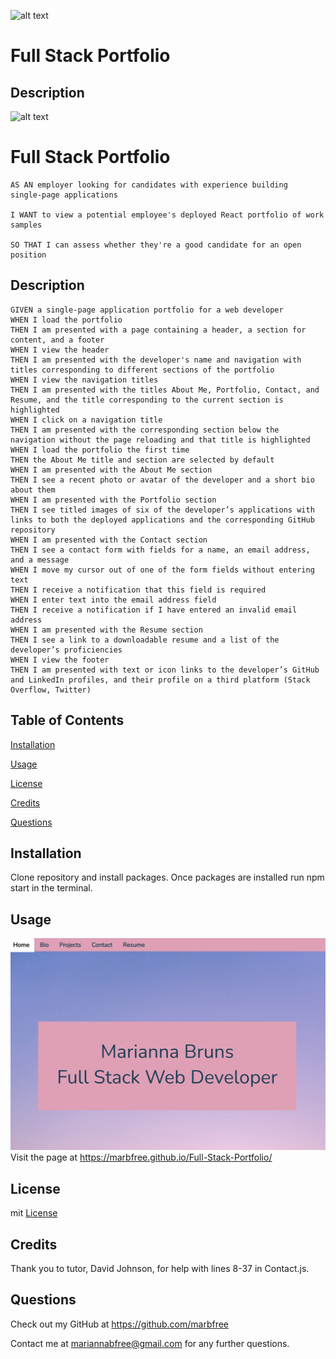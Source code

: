 
  ![alt text](https://img.shields.io/badge/license-mit-blue)
# Full Stack Portfolio 
## Description 
  
  ![alt text](https://img.shields.io/badge/license-mit-blue)
# Full Stack Portfolio 
  ```
  AS AN employer looking for candidates with experience building          single-page applications
  
  I WANT to view a potential employee's deployed React portfolio of work samples

  SO THAT I can assess whether they're a good candidate for an open position
```
## Description 
  ```
  GIVEN a single-page application portfolio for a web developer
WHEN I load the portfolio
THEN I am presented with a page containing a header, a section for content, and a footer
WHEN I view the header
THEN I am presented with the developer's name and navigation with titles corresponding to different sections of the portfolio
WHEN I view the navigation titles
THEN I am presented with the titles About Me, Portfolio, Contact, and Resume, and the title corresponding to the current section is highlighted
WHEN I click on a navigation title
THEN I am presented with the corresponding section below the navigation without the page reloading and that title is highlighted
WHEN I load the portfolio the first time
THEN the About Me title and section are selected by default
WHEN I am presented with the About Me section
THEN I see a recent photo or avatar of the developer and a short bio about them
WHEN I am presented with the Portfolio section
THEN I see titled images of six of the developer’s applications with links to both the deployed applications and the corresponding GitHub repository
WHEN I am presented with the Contact section
THEN I see a contact form with fields for a name, an email address, and a message
WHEN I move my cursor out of one of the form fields without entering text
THEN I receive a notification that this field is required
WHEN I enter text into the email address field
THEN I receive a notification if I have entered an invalid email address
WHEN I am presented with the Resume section
THEN I see a link to a downloadable resume and a list of the developer’s proficiencies
WHEN I view the footer
THEN I am presented with text or icon links to the developer’s GitHub and LinkedIn profiles, and their profile on a third platform (Stack Overflow, Twitter) 
```
## Table of Contents
[Installation](#installation) 

[Usage](#usage)

[License](#license)

[Credits](#credits)

[Questions](#questions)

## Installation 
Clone repository and install packages.  Once packages are installed run npm start in the terminal.  
 
## Usage 
  ![alt text](/src/images/homepage.png)
  Visit the page at https://marbfree.github.io/Full-Stack-Portfolio/
## License
  mit
      [License](https://choosealicense.com/licenses/mit/)     
## Credits
  Thank you to tutor, David Johnson, for help with lines 8-37 in Contact.js.
  
## Questions
Check out my GitHub at https://github.com/marbfree 

Contact me at mariannabfree@gmail.com for any further questions.


